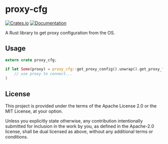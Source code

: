 # proxy-cfg
[![Crates.io](https://img.shields.io/crates/v/proxy-cfg.svg)](https://crates.io/crates/proxy-cfg)
[![Documentation](https://docs.rs/proxy_cfg/badge.svg)](https://docs.rs/proxy_cfg)

A Rust library to get proxy configuration from the OS.

## Usage

```Rust
extern crate proxy_cfg;

if let Some(proxy) = proxy_cfg::get_proxy_config().unwrap().get_proxy_for_url(&url) {
    // use proxy to connect...
}
```

## License

This project is provided under the terms of the Apache License 2.0 or the MIT License, at your option.

Unless you explicitly state otherwise, any contribution intentionally submitted for inclusion in the work by you, as defined in the Apache-2.0 license, shall be dual licensed as above, without any additional terms or conditions.
